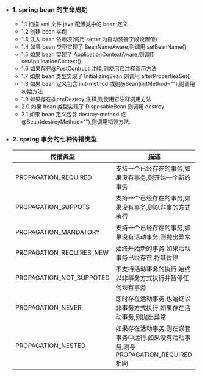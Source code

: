 - ### 1. spring bean 的生命周期
  - 1.1 扫描 xml 文件 java 配置类中的 bean 定义
  - 1.2 创建 bean 实例
  - 1.3 注入 bean 依赖项(调用 setter,为自动装备字段设置值)
  - 1.4 如果 bean 类型实现了 BeanNameAware,则调用 setBeanName()
  - 1.5 如果 bean 实现了 ApplicationContextAware,则调用 setApplicationContext()
  - 1.6 如果存在@PostContruct 注释,则使用它注释调用方法
  - 1.7 如果 bean 类型实现了 InitializingBean,则调用 afterPropertiesSet()
  - 1.8 如果 bean 定义包含 init-method 或则@Bean(initMethod=""),则调用初始方法
  - 1.9 如果存在@preDestroy 注释,则使用它注释调用方法
  - 2.0 如果 bean 类型实现了 DisposableBean 则调用 destroy
  - 2.1 如果 bean 定义包含 destroy-method 或@Bean(destroyMethod=""),则调用销毁方法.
- ### 2. spring 事务的七种传播类型
  | 传播类型                 | 描述                                                                                |
  | ------------------------ | ----------------------------------------------------------------------------------- |
  | PROPAGATION_REQUIRED     | 支持一个已经存在的事务,如果没有事务,则开始一个新的事务                              |
  | PROPAGATION_SUPPOTS      | 支持一个已经存在的事务,如果没有事务,则以非事务方式执行                              |
  | PROPAGATION_MANDATORY    | 支持一个已经存在的事务,如果没有活动事务,则抛出异常                                  |
  | PROPAGATION_REQUIRES_NEW | 始终开始新的事务.如果活动事务已经存在,将其暂停                                      |
  | PROPAGATION_NOT_SUPPOTED | 不支持活动事务的执行.始终以非事务方式执行并暂停任何现有事务                         |
  | PROPAGATION_NEVER        | 即时存在活动事务,也始终以非事务方式执行,如果存在活动事务,则抛出异常                 |
  | PROPAGATION_NESTED       | 如果存在活动事务,则在嵌套事务中运行.如果没有活动事务,则与 PROPAGATION_REQUIRED 相同 |
